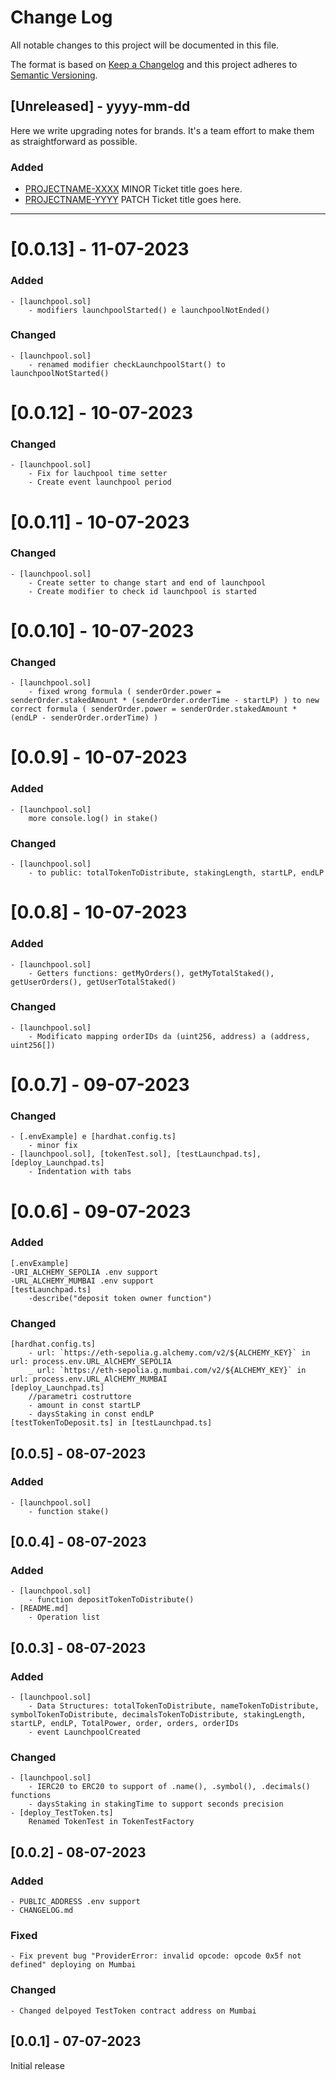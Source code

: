 
# Change Log
All notable changes to this project will be documented in this file.
 
The format is based on [Keep a Changelog](http://keepachangelog.com/)
and this project adheres to [Semantic Versioning](http://semver.org/).
 
## [Unreleased] - yyyy-mm-dd
 
Here we write upgrading notes for brands. It's a team effort to make them as
straightforward as possible.
 
### Added
- [PROJECTNAME-XXXX](http://tickets.projectname.com/browse/PROJECTNAME-XXXX)
  MINOR Ticket title goes here.
- [PROJECTNAME-YYYY](http://tickets.projectname.com/browse/PROJECTNAME-YYYY)
  PATCH Ticket title goes here.

---------------------------------------------------------------------------------------------------------
# [0.0.13] - 11-07-2023
### Added
	- [launchpool.sol]
		- modifiers launchpoolStarted() e launchpoolNotEnded()
### Changed
	- [launchpool.sol]
		- renamed modifier checkLaunchpoolStart() to launchpoolNotStarted()
# [0.0.12] - 10-07-2023
### Changed
	- [launchpool.sol]
		- Fix for lauchpool time setter
		- Create event launchpool period
# [0.0.11] - 10-07-2023
### Changed
	- [launchpool.sol]
		- Create setter to change start and end of launchpool
		- Create modifier to check id launchpool is started
# [0.0.10] - 10-07-2023
### Changed
	- [launchpool.sol]
		- fixed wrong formula ( senderOrder.power = senderOrder.stakedAmount * (senderOrder.orderTime - startLP) ) to new correct formula ( senderOrder.power = senderOrder.stakedAmount * (endLP - senderOrder.orderTime) )
# [0.0.9] - 10-07-2023
### Added
	- [launchpool.sol]
		more console.log() in stake()
### Changed
	- [launchpool.sol]
		- to public: totalTokenToDistribute, stakingLength, startLP, endLP

# [0.0.8] - 10-07-2023
### Added
	- [launchpool.sol]
		- Getters functions: getMyOrders(), getMyTotalStaked(), getUserOrders(), getUserTotalStaked()
### Changed
	- [launchpool.sol]
		- Modificato mapping orderIDs da (uint256, address) a (address, uint256[])

# [0.0.7] - 09-07-2023
### Changed
	- [.envExample] e [hardhat.config.ts]
		- minor fix
	- [launchpool.sol], [tokenTest.sol], [testLaunchpad.ts], [deploy_Launchpad.ts]
		- Indentation with tabs

# [0.0.6] - 09-07-2023
### Added
	[.envExample]
	-URI_ALCHEMY_SEPOLIA .env support
	-URL_ALCHEMY_MUMBAI .env support
	[testLaunchpad.ts]
		-describe("deposit token owner function")
	
### Changed
	[hardhat.config.ts]
		- url: `https://eth-sepolia.g.alchemy.com/v2/${ALCHEMY_KEY}` in url: process.env.URL_AlCHEMY_SEPOLIA
		_ url: `https://eth-sepolia.g.mumbai.com/v2/${ALCHEMY_KEY}` in url: process.env.URL_AlCHEMY_MUMBAI
	[deploy_Launchpad.ts]
		//parametri costruttore
		- amount in const startLP
		- daysStaking in const endLP
	[testTokenToDeposit.ts] in [testLaunchpad.ts]


## [0.0.5] - 08-07-2023
### Added
	- [launchpool.sol] 
		- function stake()

## [0.0.4] - 08-07-2023 
### Added
	- [launchpool.sol] 
		- function depositTokenToDistribute()
	- [README.md]
		- Operation list

## [0.0.3] - 08-07-2023 
### Added
	- [launchpool.sol] 
		- Data Structures: totalTokenToDistribute, nameTokenToDistribute, symbolTokenToDistribute, decimalsTokenToDistribute, stakingLength, startLP, endLP, TotalPower, order, orders, orderIDs
		- event LaunchpoolCreated

### Changed
	- [launchpool.sol] 
		- IERC20 to ERC20 to support of .name(), .symbol(), .decimals() functions
		- daysStaking in stakingTime to support seconds precision
	- [deploy_TestToken.ts]
		Renamed TokenTest in TokenTestFactory

## [0.0.2] - 08-07-2023 
### Added
	- PUBLIC_ADDRESS .env support
	- CHANGELOG.md
### Fixed
	- Fix prevent bug "ProviderError: invalid opcode: opcode 0x5f not defined" deploying on Mumbai
### Changed
	- Changed delpoyed TestToken contract address on Mumbai

## [0.0.1] - 07-07-2023 
Initial release